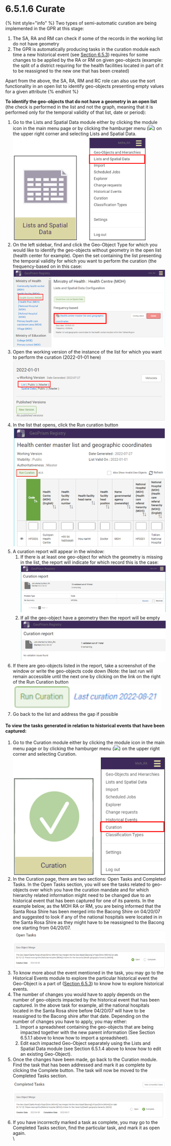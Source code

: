 # 6.5.1.6 Curate

{% hint style="info" %}
Two types of semi-automatic curation are being implemented in the GPR at this stage:&#x20;

1. The SA, RA and RM can check if some of the records in the working list do not have geometry&#x20;
2. The GPR is automatically producing tasks in the curation module each time a new historical event (see [Section 6.5.3](../6.5.3-historical-events.md)) requires for some changes to be applied by the RA or RM on given geo-objects (example: the split of a district requiring for the health facilities located in part of it to be reassigned to the new one that has been created)

Apart from the above, the SA, RA, RM and RC role can also use the sort functionality in an open list to identify geo-objects presenting empty values for a given attribute
{% endhint %}

**To identify the geo-objects that do not have a geometry in an open list** (the check is performed in the list and not the graph, meaning that it is performed only for the temporal validity of that list, date or period):

1. Go to the Lists and Spatial Data module either by clicking the module icon in the main menu page or by clicking the hamburger menu (![](https://lh3.googleusercontent.com/4ieAODNcwrlKZ6iUiZnYlbLGZmQJiEse\_Z8mls7B1vwiKHOfldO3TWH3smxfa1IJQb\_BhxM7c6iTe--Wm0sPvlovt4jp-DaoMkTqq5MNslg-imIrXqyoa3A3Fnq-Ct\_7AAaQzW-xMCIbev1kGSUU8xN5v8iFIayG4z8c4H78mU80Ms6J\_4PBB1ghQw)) on the upper right corner and selecting Lists and Spatial Data.\
   ![](<../../../../../.gitbook/assets/image (19) (1) (1).png>)
2. On the left sidebar, find and click the Geo-Object Type for which you would like to identify the geo-objects without geometry in the open list (health center for example). Open the set containing the list presenting the temporal validity for which you want to perform the curation (the frequency-based on in this case:\
   ****![](<../../../../../.gitbook/assets/image (34) (1).png>)****
3. Open the working version of the instance of the list for which you want to perform the curation (2022-01-01 here)\
   ![](<../../../../../.gitbook/assets/image (1) (1).png>)
4. In the list that opens, click the Run curation button\
   ![](<../../../../../.gitbook/assets/image (18) (4).png>)
5. A curation report will appear in the window:&#x20;
   1. If there is at least one geo-object for which the geometry is missing in the list, the report will indicate for which record this is the case:\
      ![](<../../../../../.gitbook/assets/image (4).png>)
   2. If all the geo-object have a geometry then the report will be empty\
      ![](<../../../../../.gitbook/assets/image (16) (2).png>)
6. If there are geo-objects listed in the report, take a screenshot of the window or write the geo-objects code down (Note: the last run will remain accessible until the next one by clicking on the link on the right of the Run Curation button\
   ![](<../../../../../.gitbook/assets/image (10) (1) (2).png>)
7. Go back to the list and address the gap if possible

#### To view the tasks generated in relation to historical events that have been captured:

1. Go to the Curation module either by clicking the module icon in the main menu page or by clicking the hamburger menu (![](https://lh4.googleusercontent.com/LXLYgQWXwF0Rm7eHKexpUu\_GXCMOZeSIZSyoj08-me4GjBUwtbljSg5P5twFI3HRGtbRvwD6L6cq0YyYZirbgNV45ESEyeBZPGvQDokvpyUyA88pGI5HyxeW7fvvpPz6\_vSMOeLuk62zspLP\_uedmw\_jlEURxV6ACuRE4p-fpiGrvrqD86w26a6Z9Q)) on the upper right corner and selecting Curation.\
   ![](<../../../../../.gitbook/assets/image (7) (2).png>)
2. In the Curation page, there are two sections: Open Tasks and Completed Tasks. In the Open Tasks section, you will see the tasks related to geo-objects over which you have the curation mandate and for which hierarchy related information might need to be changed due to an historical event that has been captured for one of its parents. In the example below, as the MOH RA or RM, you are being informed that the Santa Rosa Shire has been merged into the Bacong Shire on 04/20/07 and suggested to look if any of the national hospitals were located in in the Santa Rosa Shire as they might have to be reassigned to the Bacong one starting from 04/20/07.\
   ![](<../../../../../.gitbook/assets/image (17).png>)
3. To know more about the event mentioned in the task, you may go to the Historical Events module to explore the particular historical event the Geo-Object is a part of ([Section 6.5.3](../6.5.3-historical-events.md)) to know how to explore historical events.
4. The number of changes you would have to apply depends on the number of geo-objects impacted by the historical event that has been captured. In the above task for example, all the national hospitals located in the Santa Rosa shire before 04/20/07 will have to be reassigned to the Bacong shire after that date. Depending on the number of changes you have to apply, you may either:
   1. Import a spreadsheet containing the geo-objects that are being impacted together with the new parent information (See Section 6.5.1.1 above to know how to import a spreadsheet).
   2. Edit each impacted Geo-Object separately using the Lists and Spatial Data module (see Section 6.5.1.4 above to know how to edit an existing Geo-Object).
5. Once the changes have been made, go back to the Curation module. Find the task that has been addressed and mark it as complete by clicking the Complete button. The task will now be moved to the Completed Tasks section.\
   ![](<../../../../../.gitbook/assets/image (6) (1).png>)
6. If you have incorrectly marked a task as complete, you may go to the Completed Tasks section, find the particular task, and mark it as open again.\
   \
